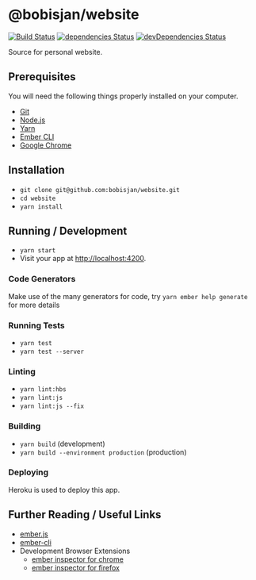# @bobisjan/website

[![Build Status](https://travis-ci.org/bobisjan/website.svg?branch=master)](https://travis-ci.org/bobisjan/website)
[![dependencies Status](https://david-dm.org/bobisjan/website/status.svg)](https://david-dm.org/bobisjan/website)
[![devDependencies Status](https://david-dm.org/bobisjan/website/dev-status.svg)](https://david-dm.org/bobisjan/website?type=dev)

Source for personal website.

## Prerequisites

You will need the following things properly installed on your computer.

- [Git](https://git-scm.com/)
- [Node.js](https://nodejs.org/)
- [Yarn](https://yarnpkg.com/)
- [Ember CLI](https://ember-cli.com/)
- [Google Chrome](https://google.com/chrome/)

## Installation

- `git clone git@github.com:bobisjan/website.git`
- `cd website`
- `yarn install`

## Running / Development

- `yarn start`
- Visit your app at [http://localhost:4200](http://localhost:4200).

### Code Generators

Make use of the many generators for code, try `yarn ember help generate` for more details

### Running Tests

- `yarn test`
- `yarn test --server`

### Linting

- `yarn lint:hbs`
- `yarn lint:js`
- `yarn lint:js --fix`

### Building

- `yarn build` (development)
- `yarn build --environment production` (production)

### Deploying

Heroku is used to deploy this app.

## Further Reading / Useful Links

- [ember.js](http://emberjs.com/)
- [ember-cli](https://ember-cli.com/)
- Development Browser Extensions
  - [ember inspector for chrome](https://chrome.google.com/webstore/detail/ember-inspector/bmdblncegkenkacieihfhpjfppoconhi)
  - [ember inspector for firefox](https://addons.mozilla.org/en-US/firefox/addon/ember-inspector/)
